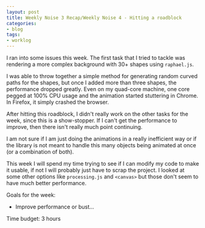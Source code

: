 ```yaml
---
layout: post
title: Weekly Noise 3 Recap/Weekly Noise 4 - Hitting a roadblock
categories:
- blog
tags:
- worklog
---
```


I ran into some issues this week.  The first task that I tried to tackle was
rendering a more complex background with 30+ shapes using `raphael.js`.

I was able to throw together a simple method for generating random curved 
paths for the shapes, but once I added more than three shapes, the performance 
dropped greatly.  Even on my quad-core machine, one core pegged at 100% CPU 
usage and the animation started stuttering in Chrome.  In Firefox, it simply 
crashed the browser.

After hitting this roadblock, I didn't really work on the other tasks for the 
week, since this is a show-stopper.  If I can't get the performance to improve, 
then there isn't really much point continuing.

I am not sure if I am just doing the animations in a really inefficient way or 
if the library is not meant to handle this many objects being animated at once 
(or a combination of both).

This week I will spend my time trying to see if I can modify my code to make it 
usable, if not I will probably just have to scrap the project.  I looked at some 
other options like `processing.js` and `<canvas>` but those don't seem to have 
much better performance.

Goals for the week:

 - Improve performance or bust...

Time budget: 3 hours
